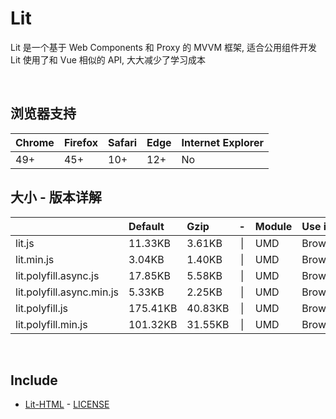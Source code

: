 # Lit
Lit 是一个基于 Web Components 和 Proxy 的 MVVM 框架, 适合公用组件开发<br>
Lit 使用了和 Vue 相似的 API, 大大减少了学习成本

<br>

## 浏览器支持

| Chrome | Firefox | Safari | Edge | Internet Explorer |
| :-     | :-      | :-     | :-   | :-                |
| 49+    | 45+     | 10+    | 12+  | No                |

## 大小 - 版本详解
|                           | Default | Gzip   | -   | Module | Use in | Description |
| :-                        | :-      | :-     | :-: | :-     | :-     | :-          |
| lit.js                    | 11.33KB | 3.61KB | \| | UMD | Browser | |
| lit.min.js                | 3.04KB | 1.40KB | \| | UMD | Browser | |
| lit.polyfill.async.js     | 17.85KB | 5.58KB | \| | UMD | Browser | |
| lit.polyfill.async.min.js | 5.33KB | 2.25KB | \| | UMD | Browser | |
| lit.polyfill.js           | 175.41KB | 40.83KB | \| | UMD | Browser | |
| lit.polyfill.min.js       | 101.32KB | 31.55KB | \| | UMD | Browser | |

<br>

## Include
  - [Lit-HTML](https://github.com/Polymer/lit-html) \- [LICENSE](https://github.com/Polymer/lit-html/blob/master/LICENSE)